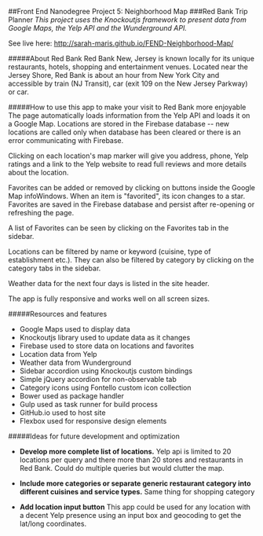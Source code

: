 ##Front End Nanodegree Project 5: Neighborhood Map
###Red Bank Trip Planner
*This project uses the Knockoutjs framework to present data from Google Maps, the Yelp API and the Wunderground API.*

See live here: http://sarah-maris.github.io/FEND-Neighborhood-Map/

#####About Red Bank
Red Bank New, Jersey is known locally for its unique restaurants, hotels, shopping and entertainment venues.  Located near the Jersey Shore, Red Bank is about an hour from New York City and accessible by train (NJ Transit), car (exit 109 on the New Jersey Parkway) or car.

#####How to use this app to make your visit to Red Bank more enjoyable
The page automatically loads information from the Yelp API and loads it on a Google Map.  Locations are stored in the Firebase database -- new locations are called only when database has been cleared or there is an error communicating with Firebase.

Clicking on each location's map marker will give you address, phone, Yelp ratings and a link to the Yelp website to read full reviews and more details about the location.

Favorites can be added or removed by clicking on buttons inside the Google Map infoWindows. When an item is "favorited", its icon changes to a star.  Favorites are saved in the Firebase database and persist after re-opening or refreshing the page.

A list of Favorites can be seen by clicking on the Favorites tab in the sidebar.

Locations can be filtered by name or keyword (cuisine, type of establishment etc.).  They  can also be filtered by category by clicking on the category tabs in the sidebar.

Weather data for the next four days is listed in the site header.

The app is fully responsive and works well on all screen sizes.

#####Resources and features
* Google Maps used to display data
* Knockoutjs library used to update data as it changes
* Firebase used to store data on locations and favorites
* Location data from Yelp
* Weather data from Wunderground
* Sidebar accordion using Knockoutjs custom bindings
* Simple jQuery accordion for non-observable tab
* Category icons using Fontello custom icon collection
* Bower used as package handler
* Gulp used as task runner for build process
* GitHub.io used to host site
* Flexbox used for responsive design elements

#####Ideas for future development and optimization
* **Develop more complete list of locations.**  Yelp api is limited to 20 locations per query and there more than 20 stores and restaurants in Red Bank.  Could do multiple queries but would clutter the map.

* **Include more categories or separate generic restaurant category into different cuisines and service types.**  Same thing for shopping category

* **Add location input button**  This app could be used for any location with a decent Yelp presence using an input box and geocoding to get the lat/long coordinates.
